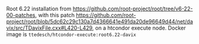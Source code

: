 Root 6.22 installation from https://github.com/root-project/root/tree/v6-22-00-patches, with this patch https://github.com/root-project/root/blob/5dc62c29c130a7d4366641e491da20de96649d44/net/davix/src/TDavixFile.cxx#L420-L429, on a htcondor execute node. 
Docker image is ```ttedesch/htcondor-execute:root6.22-davix```
